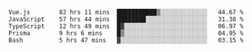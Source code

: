 <!--START_SECTION:waka-->

```text
Vue.js        82 hrs 11 mins  ███████████▒░░░░░░░░░░░░░   44.67 %
JavaScript    57 hrs 44 mins  ████████░░░░░░░░░░░░░░░░░   31.38 %
TypeScript    12 hrs 49 mins  █▓░░░░░░░░░░░░░░░░░░░░░░░   06.97 %
Prisma        9 hrs 6 mins    █▒░░░░░░░░░░░░░░░░░░░░░░░   04.95 %
Bash          5 hrs 47 mins   ▓░░░░░░░░░░░░░░░░░░░░░░░░   03.15 %
```

<!--END_SECTION:waka-->
